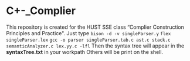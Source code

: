 # C+-_Complier
This repository is created for the HUST SSE class “Complier Construction Principles and  Practice".
Just type
```bison -d -v singleParser.y```
```flex singleParser.lex```
```gcc -o parser singleParser.tab.c ast.c stack.c semanticAnalyzer.c lex.yy.c -lfl```
Then the syntax tree will appear in the **syntaxTree.txt** in your workpath
Others will be print on the shell.

